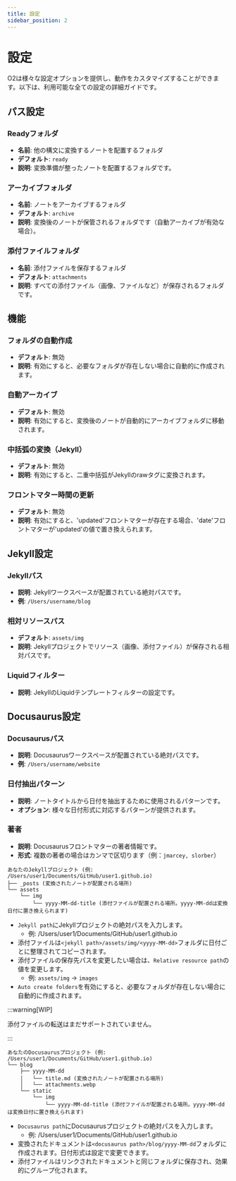 ```yaml
---
title: 設定
sidebar_position: 2
---
```


# 設定

O2は様々な設定オプションを提供し、動作をカスタマイズすることができます。以下は、利用可能な全ての設定の詳細ガイドです。

## パス設定

### Readyフォルダ
- **名前**: 他の構文に変換するノートを配置するフォルダ
- **デフォルト**: `ready`
- **説明**: 変換準備が整ったノートを配置するフォルダです。

### アーカイブフォルダ
- **名前**: ノートをアーカイブするフォルダ
- **デフォルト**: `archive`
- **説明**: 変換後のノートが保管されるフォルダです（自動アーカイブが有効な場合）。

### 添付ファイルフォルダ
- **名前**: 添付ファイルを保存するフォルダ
- **デフォルト**: `attachments`
- **説明**: すべての添付ファイル（画像、ファイルなど）が保存されるフォルダです。

## 機能

### フォルダの自動作成
- **デフォルト**: 無効
- **説明**: 有効にすると、必要なフォルダが存在しない場合に自動的に作成されます。

### 自動アーカイブ
- **デフォルト**: 無効
- **説明**: 有効にすると、変換後のノートが自動的にアーカイブフォルダに移動されます。

### 中括弧の変換（Jekyll）
- **デフォルト**: 無効
- **説明**: 有効にすると、二重中括弧がJekyllのrawタグに変換されます。

### フロントマター時間の更新
- **デフォルト**: 無効
- **説明**: 有効にすると、'updated'フロントマターが存在する場合、'date'フロントマターが'updated'の値で置き換えられます。

## Jekyll設定

### Jekyllパス
- **説明**: Jekyllワークスペースが配置されている絶対パスです。
- **例**: `/Users/username/blog`

### 相対リソースパス
- **デフォルト**: `assets/img`
- **説明**: Jekyllプロジェクトでリソース（画像、添付ファイル）が保存される相対パスです。

### Liquidフィルター
- **説明**: JekyllのLiquidテンプレートフィルターの設定です。

## Docusaurus設定

### Docusaurusパス
- **説明**: Docusaurusワークスペースが配置されている絶対パスです。
- **例**: `/Users/username/website`

### 日付抽出パターン
- **説明**: ノートタイトルから日付を抽出するために使用されるパターンです。
- **オプション**: 様々な日付形式に対応するパターンが提供されます。

### 著者
- **説明**: Docusaurusフロントマターの著者情報です。
- **形式**: 複数の著者の場合はカンマで区切ります（例：`jmarcey, slorber`）

```text
あなたのJekyllプロジェクト (例: /Users/user1/Documents/GitHub/user1.github.io)
├── _posts (変換されたノートが配置される場所)
└── assets
    └── img
        └── yyyy-MM-dd-title (添付ファイルが配置される場所。yyyy-MM-ddは変換日付に置き換えられます)
```

- `Jekyll path`にJekyllプロジェクトの絶対パスを入力します。
  - 例: /Users/user1/Documents/GitHub/user1.github.io
- 添付ファイルは`<jekyll path>/assets/img/<yyyy-MM-dd>`フォルダに日付ごとに整理されてコピーされます。
- 添付ファイルの保存先パスを変更したい場合は、`Relative resource path`の値を変更します。
  - 例: `assets/img` -> `images`
- `Auto create folders`を有効にすると、必要なフォルダが存在しない場合に自動的に作成されます。

:::warning[WIP]

添付ファイルの転送はまだサポートされていません。

:::

```text
あなたのDocusaurusプロジェクト (例: /Users/user1/Documents/GitHub/user1.github.io)
└── blog
    ├── yyyy-MM-dd
    │   └── title.md (変換されたノートが配置される場所)
    │   └── attachments.webp
    └── static
        └── img
            └── yyyy-MM-dd-title (添付ファイルが配置される場所。yyyy-MM-ddは変換日付に置き換えられます)
```

- `Docusaurus path`にDocusaurusプロジェクトの絶対パスを入力します。
  - 例: /Users/user1/Documents/GitHub/user1.github.io
- 変換されたドキュメントは`<docusaurus path>/blog/yyyy-MM-dd`フォルダに作成されます。日付形式は設定で変更できます。
- 添付ファイルはリンクされたドキュメントと同じフォルダに保存され、効果的にグループ化されます。